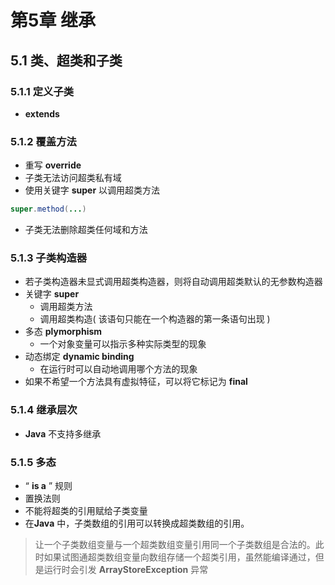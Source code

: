 # 第5章 继承
## 5.1 类、超类和子类
### 5.1.1 定义子类
- **extends**
### 5.1.2 覆盖方法
- 重写 **override**
- 子类无法访问超类私有域
- 使用关键字 **super** 以调用超类方法
``` java
super.method(...)
```
- 子类无法删除超类任何域和方法
### 5.1.3 子类构造器
- 若子类构造器未显式调用超类构造器，则将自动调用超类默认的无参数构造器
- 关键字 **super**
	- 调用超类方法
	- 调用超类构造( 该语句只能在一个构造器的第一条语句出现 )
- 多态 **plymorphism** 
	-	一个对象变量可以指示多种实际类型的现象
- 动态绑定 **dynamic binding**
	- 在运行时可以自动地调用哪个方法的现象
- 如果不希望一个方法具有虚拟特征，可以将它标记为 **final**
### 5.1.4 继承层次
- **Java** 不支持多继承
### 5.1.5 多态
- “ **is a** ” 规则
- 置换法则
- 不能将超类的引用赋给子类变量
- 在**Java** 中，子类数组的引用可以转换成超类数组的引用。
> 让一个子类数组变量与一个超类数组变量引用同一个子类数组是合法的。此时如果试图通超类数组变量向数组存储一个超类引用，虽然能编译通过，但是运行时会引发 **ArrayStoreException** 异常
<!--stackedit_data:
eyJoaXN0b3J5IjpbLTE4MjIxMTQ0NjEsLTY2NDM0MDAwMCwtOD
k0NzM1MjU0LC0xMjU3NDMyNzc5LC00OTAzMzk5NzUsLTM0MTc1
Nzc4NiwtMTQxMjE2NDIzOSwtNDUxNTkxMzQ4LDE2ODM0OTIwOT
csMjA3MTgwMTI1Nyw0OTIwMTcyM119
-->